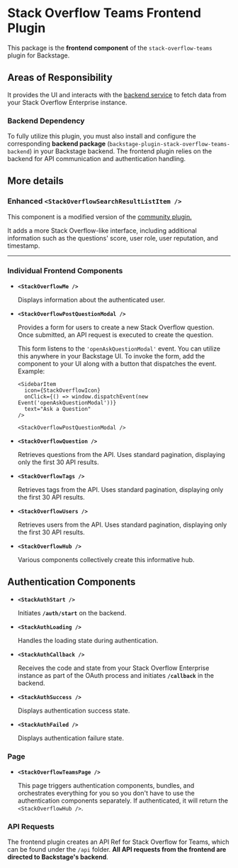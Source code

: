 # Stack Overflow Teams Frontend Plugin

This package is the **frontend component** of the `stack-overflow-teams` plugin for Backstage.

## Areas of Responsibility

It provides the UI and interacts with the [backend service](https://github.com/EstoesMoises/backstage-stackoverflow/tree/main/plugins/stack-overflow-teams-backend) to fetch data from your Stack Overflow Enterprise instance.

### Backend Dependency

To fully utilize this plugin, you must also install and configure the corresponding **backend package** (`backstage-plugin-stack-overflow-teams-backend`) in your Backstage backend. The frontend plugin relies on the backend for API communication and authentication handling.

## More details

### Enhanced `<StackOverflowSearchResultListItem />`

This component is a modified version of the [community plugin.](https://github.com/backstage/community-plugins/tree/main/workspaces/stack-overflow/plugins/stack-overflow/src/search/StackOverflowSearchResultListItem)

It adds a more Stack Overflow-like interface, including additional information such as the questions' score, user role, user reputation, and timestamp.

---

### Individual Frontend Components

- **`<StackOverflowMe />`**
  
  Displays information about the authenticated user.

- **`<StackOverflowPostQuestionModal />`**
  
  Provides a form for users to create a new Stack Overflow question. Once submitted, an API request is executed to create the question.
  
  This form listens to the `'openAskQuestionModal'` event. You can utilize this anywhere in your Backstage UI. To invoke the form, add the component to your UI along with a button that dispatches the event. Example:

  ```tsx
  <SidebarItem
    icon={StackOverflowIcon}
    onClick={() => window.dispatchEvent(new Event('openAskQuestionModal'))}
    text="Ask a Question"
  />
  
  <StackOverflowPostQuestionModal />
  ```

- **`<StackOverflowQuestion />`**
  
  Retrieves questions from the API. Uses standard pagination, displaying only the first 30 API results.

- **`<StackOverflowTags />`**
  
  Retrieves tags from the API. Uses standard pagination, displaying only the first 30 API results.

- **`<StackOverflowUsers />`**
  
  Retrieves users from the API. Uses standard pagination, displaying only the first 30 API results.

- **`<StackOverflowHub />`**
  
  Various components collectively create this informative hub.

## Authentication Components

- **`<StackAuthStart />`**
  
  Initiates **`/auth/start`** on the backend.

- **`<StackAuthLoading />`**
  
  Handles the loading state during authentication.

- **`<StackAuthCallback />`**
  
  Receives the code and state from your Stack Overflow Enterprise instance as part of the OAuth process and initiates **`/callback`** in the backend.

- **`<StackAuthSuccess />`**
  
  Displays authentication success state.

- **`<StackAuthFailed />`**
  
  Displays authentication failure state.

### Page

- **`<StackOverflowTeamsPage />`**
  
  This page triggers authentication components, bundles, and orchestrates everything for you so you don't have to use the authentication components separately. If authenticated, it will return the `<StackOverflowHub />`.

### API Requests

The frontend plugin creates an API Ref for Stack Overflow for Teams, which can be found under the `/api` folder. **All API requests from the frontend are directed to Backstage's backend**.